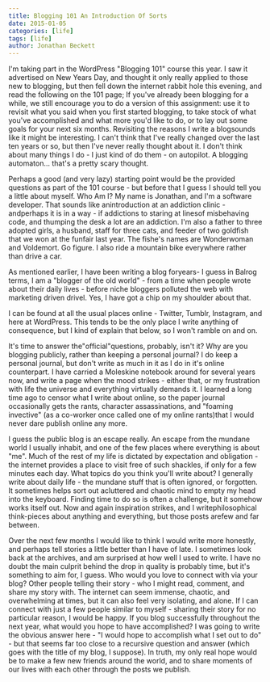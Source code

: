 ```yaml
---
title: Blogging 101 An Introduction Of Sorts
date: 2015-01-05
categories: [life]
tags: [life]
author: Jonathan Beckett
---
```


I'm taking part in the WordPress "Blogging 101" course this year. I saw it advertised on New Years Day, and thought it only really applied to those new to blogging, but then fell down the internet rabbit hole this evening, and read the following on the 101 page; If you've already been blogging for a while, we still encourage you to do a version of this assignment: use it to revisit what you said when you first started blogging, to take stock of what you've accomplished and what more you'd like to do, or to lay out some goals for your next six months. Revisiting the reasons I write a blogsounds like it might be interesting. I can't think that I've really changed over the last ten years or so, but then I've never really thought about it. I don't think about many things I do - I just kind of do them - on autopilot. A blogging automaton... that's a pretty scary thought.

Perhaps a good (and very lazy) starting point would be the provided questions as part of the 101 course - but before that I guess I should tell you a little about myself. Who Am I? My name is Jonathan, and I'm a software developer. That sounds like anintroduction at an addiction clinic - andperhaps it is in a way - if addictions to staring at linesof misbehaving code, and thumping the desk a lot are an addiction. I'm also a father to three adopted girls, a husband, staff for three cats, and feeder of two goldfish that we won at the funfair last year. The fishe's names are Wonderwoman and Voldemort. Go figure. I also ride a mountain bike everywhere rather than drive a car.

As mentioned earlier, I have been writing a blog foryears- I guess in Balrog terms, I am a "blogger of the old world" - from a time when people wrote about their daily lives - before niche bloggers polluted the web with marketing driven drivel. Yes, I have got a chip on my shoulder about that.

I can be found at all the usual places online - Twitter, Tumblr, Instagram, and here at WordPress. This tends to be the only place I write anything of consequence, but I kind of explain that below, so I won't ramble on and on.

It's time to answer the"official"questions, probably, isn't it? Why are you blogging publicly, rather than keeping a personal journal? I do keep a personal journal, but don't write as much in it as I do in it's online counterpart. I have carried a Moleskine notebook around for several years now, and write a page when the mood strikes - either that, or my frustration with life the universe and everything virtually demands it. I learned a long time ago to censor what I write about online, so the paper journal occasionally gets the rants, character assassinations, and "foaming invective" (as a co-worker once called one of my online rants)that I would never dare publish online any more.

I guess the public blog is an escape really. An escape from the mundane world I usually inhabit, and one of the few places where everything is about "me". Much of the rest of my life is dictated by expectation and obligation - the internet provides a place to visit free of such shackles, if only for a few minutes each day. What topics do you think you'll write about? I generally write about daily life - the mundane stuff that is often ignored, or forgotten. It sometimes helps sort out acluttered and chaotic mind to empty my head into the keyboard. Finding time to do so is often a challenge, but it somehow works itself out. Now and again inspiration strikes, and I writephilosophical think-pieces about anything and everything, but those posts arefew and far between.

Over the next few months I would like to think I would write more honestly, and perhaps tell stories a little better than I have of late. I sometimes look back at the archives, and am surprised at how well I used to write. I have no doubt the main culprit behind the drop in quality is probably time, but it's something to aim for, I guess. Who would you love to connect with via your blog? Other people telling their story - who I might read, comment, and share my story with. The internet can seem immense, chaotic, and overwhelming at times, but it can also feel very isolating, and alone. If I can connect with just a few people similar to myself - sharing their story for no particular reason, I would be happy. If you blog successfully throughout the next year, what would you hope to have accomplished? I was going to write the obvious answer here - "I would hope to accomplish what I set out to do" - but that seems far too close to a recursive question and answer (which goes with the title of my blog, I suppose). In truth, my only real hope would be to make a few new friends around the world, and to share moments of our lives with each other through the posts we publish.